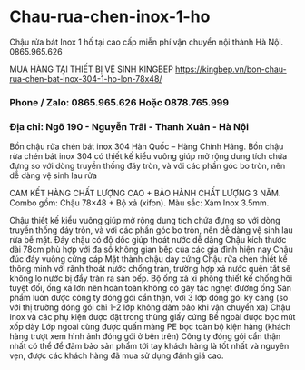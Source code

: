 # Chau-rua-chen-inox-1-ho
Chậu rửa bát Inox 1 hố tại cao cấp miễn phí vận chuyển nội thành Hà Nội. 0865.965.626

MUA HÀNG TẠI THIẾT BỊ VỆ SINH KINGBEP
https://kingbep.vn/bon-chau-rua-chen-bat-inox-304-1-ho-lon-78x48/

### Phone / Zalo: 0865.965.626 Hoặc 0878.765.999
### Địa chỉ: Ngõ 190 - Nguyễn Trãi - Thanh Xuân - Hà Nội

Bồn chậu rửa chén bát inox 304 Hàn Quốc – Hàng Chính Hãng.
Bồn chậu rửa chén bát inox 304 có thiết kế kiểu vuông giúp mở rộng dung tích chứa đựng so với dòng truyền thống đáy tròn, và với các phần góc bo tròn, nên dễ dàng vệ sinh lau rửa

CAM KẾT HÀNG CHẤT LƯỢNG CAO + BẢO HÀNH CHẤT LƯỢNG 3 NĂM.
Combo gồm: Chậu 78×48 + Bộ xả (xifon).
Màu sắc: Xám Inox 3.5mm.

Chậu thiết kế kiểu vuông giúp mở rộng dung tích chứa đựng so với dòng truyền thống đáy tròn, và với các phần góc bo tròn, nên dễ dàng vệ sinh lau rửa bề mặt.
Đáy chậu có độ dốc giúp thoát nước dễ dàng
Chậu kích thước dài 78cm phù hợp với đa số không gian bếp của các gia đình hiện nay
Chậu đúc đáy vuông cứng cáp
Mặt thành chậu dày cứng
Chậu rửa chén thiết kế thông minh với rãnh thoát nước chống tràn, trường hợp xả nước quên tắt sẽ không lo nước bị đầy tràn ra sàn bếp.
Bộ ống xả xi phông thiết kế chống hôi tuyệt đối, ống xả lớn nên hoàn toàn không có gây tắc nghẹt đường ống
Sản phẩm luôn được công ty đóng gói cẩn thận, với 3 lớp đóng gói kỹ càng (so với thị trường đóng gói chỉ 1-2 lớp không đảm bảo khi vận chuyển xa)
Chậu inox và các phụ kiện được đặt trong thùng giấy cứng
Bề ngoài được bọc mút xốp dày
Lớp ngoài cùng được quấn màng PE bọc toàn bộ kiện hàng (khách hàng trượt xem hình ảnh đóng gói ở bên trên)
Công ty đóng gói cẩn thận nhất có thể để đảm bảo sản phẩm tới tay khách hàng là tốt nhất và nguyên vẹn, được các khách hàng đã mua sử dụng đánh giá cao.
